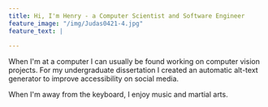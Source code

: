 ```yaml
---
title: Hi, I'm Henry - a Computer Scientist and Software Engineer
feature_image: "/img/Judas0421-4.jpg"
feature_text: |
  
---
```


When I'm at a computer I can usually be found working on computer vision projects. For my undergraduate dissertation I created an automatic alt-text generator to improve accessibility on social media.

When I'm away from the keyboard, I enjoy music and martial arts.
